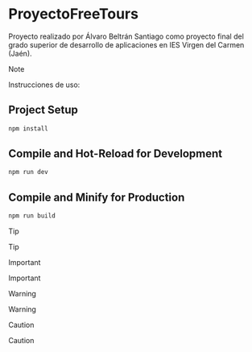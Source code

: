 
# ProyectoFreeTours

Proyecto realizado por Álvaro Beltrán Santiago como proyecto final del grado superior de desarrollo
de aplicaciones en IES Virgen del Carmen (Jaén).
>[!NOTE]
> Instrucciones de uso:
>## Project Setup
>```sh
>npm install
>```
>## Compile and Hot-Reload for Development
>```sh
>npm run dev
>```
>## Compile and Minify for Production
>```sh
>npm run build
>```

>[!TIP]
> Tip

>[!IMPORTANT]
> Important

>[!WARNING]
> Warning

>[!CAUTION]
> Caution
